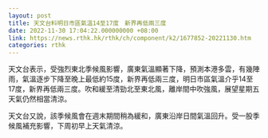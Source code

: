 ```yaml
---
layout: post
title: 天文台料明日市區氣溫14至17度　新界再低兩三度
date: 2022-11-30 17:04:22.000000000 +08:00
link: https://news.rthk.hk/rthk/ch/component/k2/1677852-20221130.htm
categories: rthk
---
```


天文台表示，受強烈東北季候風影響，廣東氣溫顯著下降，預測本港多雲，有幾陣雨，氣溫逐步下降至晚上最低約15度，新界再低兩三度，明日市區氣溫介乎14至17度，新界再低兩三度。吹和緩至清勁北至東北風，離岸間中吹強風，展望星期五天氣仍然相當清涼。

天文台又說，該季候風會在週末期間稍為緩和，廣東沿岸日間氣溫回升。受一股季候風補充影響，下周初早上天氣清涼。
